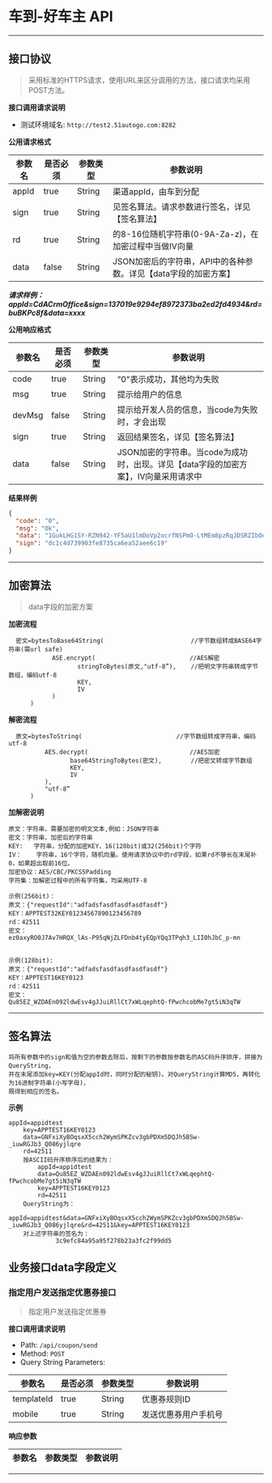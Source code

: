 # 车到-好车主 API

---

## 接口协议

> 采用标准的HTTPS请求，使用URL来区分调用的方法，接口请求均采用POST方法。



**接口调用请求说明**

- 测试环境域名: `http://test2.51autogo.com:8282`

**公用请求格式**

| 参数名      | 是否必须  | 参数类型    | 参数说明                                  						  |
| ---------- | --------  | ---------- | ----------------------------------------------------------------- |
| appId		 | true      | String     | 渠道appId，由车到分配                     						  |
| sign 	     | true      | String 	  | 见签名算法。请求参数进行签名，详见【签名算法】 						  |
| rd   		 | true      | String     | 的8-16位随机字符串(0-9A-Za-z)，在加密过程中当做IV向量                |
| data       | false     | String     | JSON加密后的字符串，API中的各种参数。详见【data字段的加密方案】          |

**_请求样例：appId=CdACrmOffice&sign=137019e9294ef8972373ba2ed2fd4934&rd=buBKPc8f&data=xxxx_**

**公用响应格式**

| 参数名      | 是否必须  | 参数类型    | 参数说明                                  											  |
| ---------- | --------  | ---------- | ------------------------------------------------------------------------------------  |
| code		 | true      | String     | "0"表示成功，其他均为失败                    											  |
| msg 	     | true      | String 	  | 提示给用户的信息							 											  |
| devMsg   	 | false     | String     | 提示给开发人员的信息，当code为失败时，才会出现			         						  |
| sign       | true      | String     | 返回结果签名，详见【签名算法】								  							  |
| data       | false     | String     | JSON加密的字符串。当code为成功时，出现。详见【data字段的加密方案】，IV向量采用请求中         	  |

**结果样例**
```json
{
  "code": "0",
  "msg": "Ok",
  "data": "1GukLHG1SY-RZN942-YF5aU1lmDoVp2ocrfNSPmO-LtMEm8pzRqJDSRZIbOe6rArwNc6O_nnbr4MSAe-tb48O4EBj_hqH8vLBRxRn0AFeZJDm8yc7Sa6ewnsi68QJlOgw5ck8yEyO0QTm5mTdH2398BpGumqQ6S9ZzjLpJjXFyc",
  "sign": "dc1c4d739903fe8735ca6ea52aee6c19"
}
```
---

## 加密算法

> data字段的加密方案

**加密流程**

      密文=bytesToBase64String(                        //字节数组转成BASE64字符串(需url safe)
                ASE.encrypt(                          //AES解密
                       stringToBytes(原文,"utf-8”),    //把明文字符串转成字节数组，编码utf-8
                       KEY,
                       IV
                )
          )

**解密流程**

	  原文=bytesToString(                          //字节数组转成字符串，编码utf-8
              AES.decrypt(                            //AES加密   
                     base64StringToBytes(密文),        //把密文转成字节数组
                     KEY,
                     IV
              ),
              "utf-8”
          )

**加解密说明**

	原文：字符串，需要加密的明文文本,例如：JSON字符串
	密文：字符串，加密后的字符串
	KEY:   字符串，分配的加密KEY，16(128bit)或32(256bit)个字符
	IV：    字符串，16个字符，随机向量。使用请求协议中的rd字段，如果rd不够长在末尾补0，如果超出取前16位。
	加密协议：AES/CBC/PKCS5Padding
	字符集：加解密过程中的所有字符集，均采用UTF-8

	示例(256bit)：
	原文：{"requestId":"adfadsfasdfasdfasdfasdf"}
	KEY：APPTEST32KEY01234567890123456789
	rd：42511
	密文：
	ez0axyRO0J7Av7HRQX_lAs-P95qNjZLFDnb4tyEQpYQq3TPqh3_LII0hJbC_p-mn


	示例(128bit):
	原文：{"requestId":"adfadsfasdfasdfasdfasdf"}
	KEY：APPTEST16KEY0123
	rd：42511
	密文：
	Qu85EZ_WZDAEn092ldwEsv4gJJuiRllCt7xWLqephtQ-fPwchcobMe7gt5iN3qTW


---


## 签名算法
	将所有参数中的sign和值为空的参数去除后，按剩下的参数按参数名的ASC码升序排序，拼接为QueryString，
	并在末尾添加key=KEY(分配appId时，同时分配的秘钥)。对QueryString计算MD5，再转化为16进制字符串(小写字母)，
	既得到相应的签名。

**示例**

	appId=appidtest
        key=APPTEST16KEY0123
        data=GNFxiXyBOqsxX5cch2WymSPKZcv3gbPDXm5DQJh5BSw-_iuwRGJb3_Q086yjlqre
        rd=42511
        按ASCII码升序排序后的结果为：
            appId=appidtest                      
            data=Qu85EZ_WZDAEn092ldwEsv4gJJuiRllCt7xWLqephtQ-fPwchcobMe7gt5iN3qTW
            key=APPTEST16KEY0123
            rd=42511
        QueryString为：
                appId=appidtest&data=GNFxiXyBOqsxX5cch2WymSPKZcv3gbPDXm5DQJh5BSw-_iuwRGJb3_Q086yjlqre&rd=42511&key=APPTEST16KEY0123          
        对上述字符串的签名为：
                 3c9efc84a95a95f278b23a3fc2f99dd5


## 业务接口data字段定义

### 指定用户发送指定优惠券接口

> 指定用户发送指定优惠券

**接口调用请求说明**

- Path: `/api/coupon/send`
- Method: `POST`
- Query String Parameters:

| 参数名      | 是否必须  | 参数类型    | 参数说明                                  						  |
| ---------- | --------  | ---------- | ----------------------------------------------------------------- |
| templateId | true      | String     | 优惠券规则ID                             						  |
| mobile     | true      | String 	  | 发送优惠券用户手机号                		 						  |


**响应参数**

| 参数名      | 参数类型    | 参数说明                                  						  |
| ---------- | ---------- | ----------------------------------------------------------------- |

---

